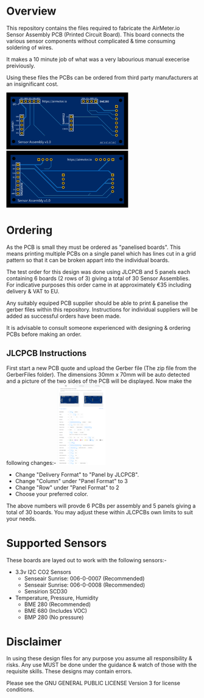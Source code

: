 # Overview 
This repository contains the files required to fabricate the AirMeter.io Sensor Assembly PCB (Printed Circuit Board). This board connects the various sensor components without complicated & time consuming soldering of wires.

It makes a 10 minute job of what was a very labourious manual execerise preiviously.

Using these files the PCBs can be ordered from third party manufacturers at an insignificant cost.

<div>
<img style="height: 150px" src="https://raw.githubusercontent.com/airmeter-io/SensorAssembly/main/Images/Sensor%20Assembly%20v1.0-Top.svg" />
<img style="height: 150px" src="https://raw.githubusercontent.com/airmeter-io/SensorAssembly/main/Images/Sensor%20Assembly%20v1.0-Bottom.svg" />
</div>


# Ordering

As the PCB is small they must be ordered as "panelised boards". This means printing multiple PCBs on a single panel which has lines cut in a grid pattern so that it can be broken appart into the individual boards.

The test order for this design was done using JLCPCB and 5 panels each containing 6 boards (2 rows of 3) giving a total of 30 Sensor Assemblies. For indicative purposes this order came in at approximately €35 including delivery & VAT to EU.

Any suitably equiped PCB supplier should be able to print & panelise the gerber files within this repository. Instructions for individual suppliers will be added as successful orders have been made.

It is advisable to consult someone experienced with designing & ordering PCBs before making an order. 

## JLCPCB Instructions

First start a new PCB quote and upload the Gerber file (The zip file from the GerberFiles folder). The dimensions 30mm x 70mm will be auto detected and a picture of the two sides of the PCB will be displayed. Now make the following changes:-
<a href="https://github.com/airmeter-io/SensorAssembly/raw/main/Images/JLCPCB.png"><img src="https://github.com/airmeter-io/SensorAssembly/raw/main/Images/JLCPCB.png" style="width: 125px;" /></a>


- Change "Delivery Format" to "Panel by JLCPCB".
- Change "Column" under "Panel Format" to 3
- Change "Row" under "Panel Format" to 2
- Choose your preferred color.

The above numbers will provde 6 PCBs per assembly and 5 panels giving a total of 30 boards. You may adjust these within JLCPCBs own limits to suit your needs.



# Supported Sensors

These boards are layed out to work with the following sensors:-
- 3.3v I2C CO2 Sensors
    - Senseair Sunrise: 006-0-0007 (Recommended)
    - Senseair Sunrise: 006-0-0008 (Recommended)
    - Sensirion SCD30
- Temperature, Pressure, Humidity
    - BME 280 (Recommended)
    - BME 680 (Includes VOC)
    - BMP 280 (No pressure)
    


# Disclaimer

In using these design files for any purpose you assume all responsibility & risks. Any use MUST be done under the guidance & watch of those with the requisite skills. These designs may contain errors.

Please see the GNU GENERAL PUBLIC LICENSE Version 3 for license conditions.





